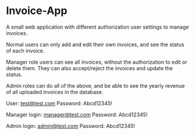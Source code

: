 # Invoice-App
A small web application with different authorization user settings to manage invoices.


Normal users can only add and edit their own invoices, and see the status of each invoice.

Manager role users can see all invoices, without the authorization to edit or delete them. They can also accept/reject the invoices and update the status.

Admin roles can do all of the above, and be able to see the yearly revenue of all uploaded invoices in the database.



User: test@test.com             Password: Abcd12345! 

Manager login: manager@test.com Password: Abcd12345! 

Admin login: admin@test.com     Password: Abcd12345! 
